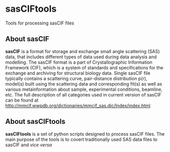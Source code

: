 # sasCIFtools
Tools for processing sasCIF files

## About sasCIF
**sasCIF** is a format for storage and exchange small angle scattering (SAS) data, that includes different types of data used during data analysis and modelling. The sasCIF format is a part of Crystallographic Information Framework (CIF), which is a system of standards and specifications for the exchange and archiving for structural biology data. Single sasCIF file typically contains a scattering curve, pair-distance distribution p(r), model(s) built using the scattering data and corresponding fit(s) as well as various metainformation about sample, experimental conditions, beamline, etc. The full description of all categories used in current version of sasCIF can be found at http://mmcif.wwpdb.org/dictionaries/mmcif_sas.dic/Index/index.html

## About sasCIFtools
**sasCIFtools** is a set of python scripts designed to process sasCIF files. The main purpose of the tools is to covert traditionally used SAS data files to sasCIF and *vice versa*
